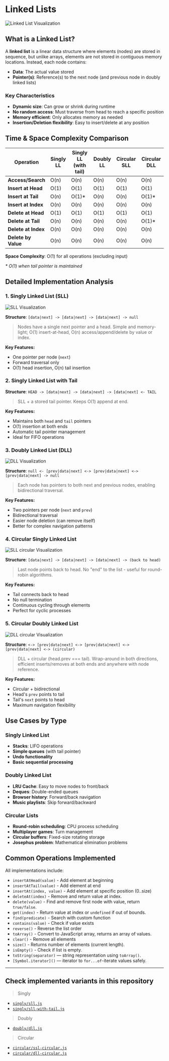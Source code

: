 # Linked Lists

![Linked List Visualization](./images/linked-list.png)

## What is a Linked List?

A **linked list** is a linear data structure where elements (nodes) are stored in sequence, but unlike arrays, elements are not stored in contiguous memory locations. Instead, each node contains:

- **Data**: The actual value stored
- **Pointer(s)**: Reference(s) to the next node (and previous node in doubly linked lists)

### Key Characteristics

- **Dynamic size**: Can grow or shrink during runtime
- **No random access**: Must traverse from head to reach a specific position
- **Memory efficient**: Only allocates memory as needed
- **Insertion/Deletion flexibility**: Easy to insert/delete at any position

## Time & Space Complexity Comparison

| Operation           | Singly LL | Singly LL (with tail) | Doubly LL | Circular SLL | Circular DLL |
| ------------------- | --------- | --------------------- | --------- | ------------ | ------------ |
| **Access/Search**   | O(n)      | O(n)                  | O(n)      | O(n)         | O(n)         |
| **Insert at Head**  | O(1)      | O(1)                  | O(1)      | O(1)         | O(1)         |
| **Insert at Tail**  | O(n)      | O(1)\*                | O(n)      | O(n)         | O(1)\*       |
| **Insert at Index** | O(n)      | O(n)                  | O(n)      | O(n)         | O(n)         |
| **Delete at Head**  | O(1)      | O(1)                  | O(1)      | O(1)         | O(1)         |
| **Delete at Tail**  | O(n)      | O(n)                  | O(n)      | O(n)         | O(1)\*       |
| **Delete at Index** | O(n)      | O(n)                  | O(n)      | O(n)         | O(n)         |
| **Delete by Value** | O(n)      | O(n)                  | O(n)      | O(n)         | O(n)         |

**Space Complexity**: O(1) for all operations (excluding input)

_\* O(1) when tail pointer is maintained_

## Detailed Implementation Analysis

### 1. Singly Linked List (SLL)

![SLL Visualization](./images/sll.png)

**Structure**: `[data|next] -> [data|next] -> [data|next] -> null`

> Nodes have a single next pointer and a head. Simple and memory-light; O(1) insert-at-head, O(n) access/append/delete by value or index.

**Key Features:**

- One pointer per node (`next`)
- Forward traversal only
- O(1) head insertion, O(n) tail insertion

### 2. Singly Linked List with Tail

**Structure**: `HEAD -> [data|next] -> [data|next] -> [data|next] <- TAIL`

> SLL + a stored tail pointer. Keeps O(1) append at end.

**Key Features:**

- Maintains both `head` and `tail` pointers
- O(1) insertion at both ends
- Automatic tail pointer management
- Ideal for FIFO operations

### 3. Doubly Linked List (DLL)

![DLL Visualization](./images/dll.png)

**Structure**: `null <- [prev|data|next] <-> [prev|data|next] <-> [prev|data|next] -> null`

> Each node has pointers to both next and previous nodes, enabling bidirectional traversal.

**Key Features:**

- Two pointers per node (`next` and `prev`)
- Bidirectional traversal
- Easier node deletion (can remove itself)
- Better for complex navigation patterns

### 4. Circular Singly Linked List

![SLL circular Visualization](./images/sll-circular.png)

**Structure**: `[data|next] -> [data|next] -> [data|next] -> (back to head)`

> Last node points back to head. No "end" to the list - useful for round-robin algorithms.

**Key Features:**

- Tail connects back to head
- No null termination
- Continuous cycling through elements
- Perfect for cyclic processes

### 5. Circular Doubly Linked List

![DLL circular Visualization](./images/dll-circular.png)

**Structure**: `<-> [prev|data|next] <-> [prev|data|next] <-> [prev|data|next] <-> (circular)`

> DLL + circular (head.prev === tail). Wrap-around in both directions, efficient inserts/removes at both ends and anywhere with node reference.

**Key Features:**

- Circular + bidirectional
- Head's `prev` points to tail
- Tail's `next` points to head
- Maximum navigation flexibility

## Use Cases by Type

### Singly Linked List

- **Stacks**: LIFO operations
- **Simple queues** (with tail pointer)
- **Undo functionality**
- **Basic sequential processing**

### Doubly Linked List

- **LRU Cache**: Easy to move nodes to front/back
- **Deques**: Double-ended queues
- **Browser history**: Forward/back navigation
- **Music playlists**: Skip forward/backward

### Circular Lists

- **Round-robin scheduling**: CPU process scheduling
- **Multiplayer games**: Turn management
- **Circular buffers**: Fixed-size rotating storage
- **Josephus problem**: Mathematical elimination problems

## Common Operations Implemented

All implementations include:

- `insertAtHead(value)` - Add element at beginning
- `insertAtTail(value)` - Add element at end
- `insertAt(index, value)` - Add element at specific position (0..size)
- `deleteAt(index)` - Remove and return value at index.
- `delete(value)` - Find and remove first node with value, return `true/false`.
- `get(index)` - Return value at index or `undefined` if out of bounds.
- `find(predicate)` - Search with custom function
- `contains(value)` - Check if value exists
- `reverse()` - Reverse the list order
- `toArray()` - Convert to JavaScript array, returns an array of values.
- `clear()` - Remove all elements
- `size()` - Returns number of elements (current length).
- `isEmpty()` - Check if list is empty.
- `toString(separator)` — string representation using `toArray()`.
- `[Symbol.iterator]()` — iterator to `for...of`-iterate values safely.

---

## Check implemented variants in this repository

> Singly

- [`singly/sll.js`](./singly/sll.js)
- [`singly/sll-with-tail.js`](./singly/sll-with-tail.js)

> Doubly

- [`doubly/dll.js`](./doubly/dll.js)

> Circular

- [`circular/ssl-circular.js`](./circular/sll-circular.js)
- [`circular/dll-circular.js`](./circular/dll-circular.js)
